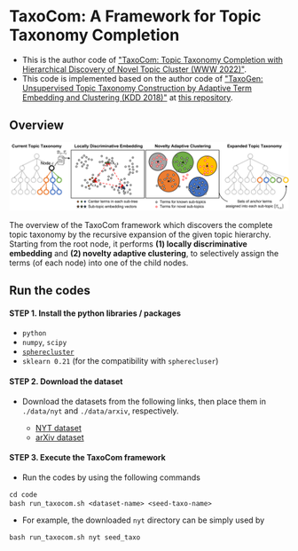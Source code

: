 # TaxoCom: A Framework for Topic Taxonomy Completion

- This is the author code of ["TaxoCom: Topic Taxonomy Completion with Hierarchical Discovery of Novel Topic Cluster (WWW 2022)"](https://to-be-appeared).
- This code is implemented based on the author code of ["TaxoGen: Unsupervised Topic Taxonomy Construction by Adaptive Term Embedding and Clustering (KDD 2018)"](https://arxiv.org/abs/1812.09551) at [this repository](https://github.com/franticnerd/taxogen).

## Overview

<p align="center">
<img src="./figure/framework.png" width="1000">	
</p>

The overview of the TaxoCom framework which discovers the complete topic taxonomy by the recursive expansion of the given topic hierarchy. Starting from the root node, it performs **(1) locally discriminative embedding** and **(2) novelty adaptive clustering**, to selectively assign the terms (of each node) into one of the child nodes.

## Run the codes

#### STEP 1. Install the python libraries / packages

- `python`
- `numpy`, `scipy`
- [`spherecluster`](https://github.com/jasonlaska/spherecluster)
- `sklearn 0.21` (for the compatibility with `spherecluser`)

#### STEP 2. Download the dataset

- Download the datasets from the following links, then place them in `./data/nyt` and `./data/arxiv`, respectively.

  - [NYT dataset](https://drive.google.com/file/d/1ZxlUlNlm9NWVHNpObkX-xZZAq-YFm2LK/view?usp=sharing)
  - [arXiv dataset](https://drive.google.com/file/d/1cYEOJqDAjfhBDYwA00ae_KrNXsHsXlxP/view?usp=sharing)

#### STEP 3. Execute the TaxoCom framework

- Run the codes by using the following commands
```
cd code
bash run_taxocom.sh <dataset-name> <seed-taxo-name>
```
- For example, the downloaded `nyt` directory can be simply used by
```
bash run_taxocom.sh nyt seed_taxo
```
